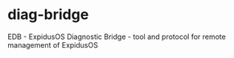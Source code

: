 # diag-bridge
EDB - ExpidusOS Diagnostic Bridge - tool and protocol for remote management of ExpidusOS
